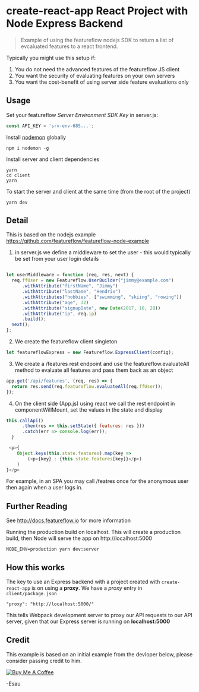 # create-react-app React Project with Node Express Backend

> Example of using the featureflow nodejs SDK to return a list of evcaluated features to a react frontend.

Typically you might use this setup if:

1. You do not need the advanced features of the featureflow JS client
2. You want the security of evaluating features on your own servers
3. You want the cost-benefit of using server side feature evaluations only

## Usage

Set your featureflow _Server Environment SDK Key_ in server.js: 
```javascript
const API_KEY = 'srv-env-685...';
```

Install [nodemon](https://github.com/remy/nodemon) globally

```
npm i nodemon -g
```

Install server and client dependencies

```
yarn
cd client
yarn
```

To start the server and client at the same time (from the root of the project)

```
yarn dev
```

## Detail
This is based on the nodejs example https://github.com/featureflow/featureflow-node-example 

1. in server.js we define a middleware to set the user - this would typically be set from your user login details
```javascript

let userMiddleware = function (req, res, next) {
  req.ffUser = new Featureflow.UserBuilder("jimmy@example.com")
      .withAttribute("firstName", "Jimmy")
      .withAttribute("lastName", "Hendrix")
      .withAttributes("hobbies", ["swimming", "skiing", "rowing"])
      .withAttribute("age", 32)
      .withAttribute("signupDate", new Date(2017, 10, 28))
      .withAttribute("ip", req.ip)
      .build();
  next();
};
```
2. We create the featureflow client singleton 
```javascript
let featureflowExpress = new Featureflow.ExpressClient(config);
```
3. We create a /features rest endpoint and use the featureflow.evaluateAll method to evaluate all features and pass them back as an object
```javascript
app.get('/api/features', (req, res) => {
  return res.send(req.featureflow.evaluateAll(req.ffUser));
});
```
4. On the client side (App.js) using react we call the rest endpoint in componentWillMount, set the values in the state and display
```javascript
this.callApi()
      .then(res => this.setState({ features: res }))
      .catch(err => console.log(err));
  }
```
```javascript
 <p>{
    Object.keys(this.state.features).map(key =>
        (<p>{key} : {this.state.features[key]}</p>)
    )
}</p>
```
 
For example, in an SPA you may call /featres once for the anonymous user then again when a user logs in.

## Further Reading

See http://docs.featureflow.io for more information

Running the production build on localhost. This will create a production build, then Node will serve the app on http://localhost:5000

```
NODE_ENV=production yarn dev:server
```

## How this works

The key to use an Express backend with a project created with `create-react-app` is on using a **proxy**. We have a _proxy_ entry in `client/package.json`

```
"proxy": "http://localhost:5000/"
```

This tells Webpack development server to proxy our API requests to our API server, given that our Express server is running on **localhost:5000**



## Credit

This example is based on an initial example from the devloper below, please consider passing credit to him.

[![Buy Me A Coffee](https://www.buymeacoffee.com/assets/img/custom_images/black_img.png)](https://www.buymeacoffee.com/esausilva)

-Esau
